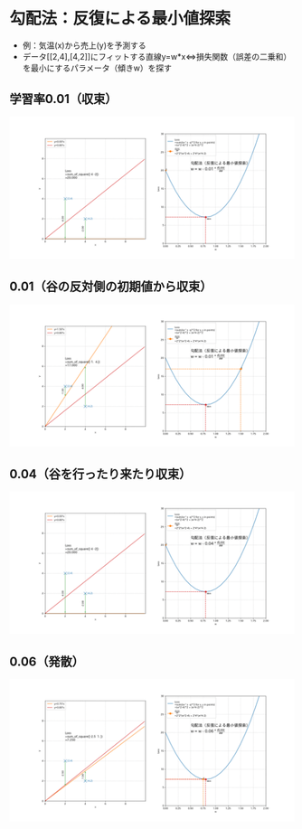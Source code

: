 # 勾配法：反復による最小値探索
- 例：気温(x)から売上(y)を予測する
- データ[[2,4],[4,2]]にフィットする直線y=w*x⇔損失関数（誤差の二乗和）を最小にするパラメータ（傾きw）を探す
## 学習率0.01（収束）
![gd01](/gradient_descent_01.gif)
## 0.01（谷の反対側の初期値から収束）
![gd01a](/gradient_descent_01a.gif)
## 0.04（谷を行ったり来たり収束）
![gd04](/gradient_descent_04.gif)
## 0.06（発散）
![gd06](/gradient_descent_06.gif)
